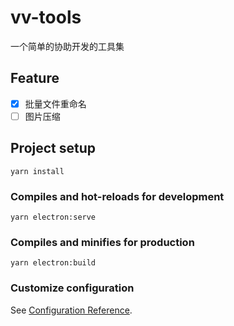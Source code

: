 # vv-tools
一个简单的协助开发的工具集

## Feature
- [x] 批量文件重命名
- [ ] 图片压缩

## Project setup
```
yarn install
```

### Compiles and hot-reloads for development
```
yarn electron:serve
```

### Compiles and minifies for production
```
yarn electron:build
```

### Customize configuration
See [Configuration Reference](https://cli.vuejs.org/config/).
